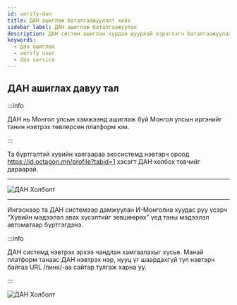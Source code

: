 ```yaml
---
id: verify-dan
title: ДАН ашиглаж баталгаажуулалт хийх
sidebar_label: ДАН ашиглаж баталгаажуулах
description: ДАН систем ашиглан хурдан шуурхай хэрэглэгч баталгаажуулах
keywords:
  - дан ашиглах
  - verify user
  - dan service
---
```


## ДАН ашиглах давуу тал


:::info

ДАН нь Монгол улсын хэмжээнд ашиглаж буй Монгол улсын иргэнийг танин нэвтрэх төвлөрсөн платформ юм.

:::

Та бүртгэлтэй хувийн хаягаараа экосистемд нэвтэрч ороод  https://id.octagon.mn/profile?tabid=1 хэсэгт ДАН холбох товчийг дараарай.

---


![ДАН Холболт](https://cdn.octagon.mn/static/dan1.png)

---

Ингэснээр та ДАН системээр дамжуулан И-Монголиа хуудас руу үсэрч “Хувийн мэдээлэл авах хүсэлтийг зөвшөөрөх” үед таны мэдээлэл автоматаар бүртгэгдэнэ.



:::info

ДАН системд нэвтрэх эрхээ чандлан хамгаалахыг хүсье.
Манай платформ танаас ДАН нэвтрэх нэр, нууц үг шаардахгүй тул нэвтэрч байгаа URL /линк/-аа сайтар тулгаж харна уу.


:::

![ДАН Холболт](https://cdn.octagon.mn/static/dan2.png)